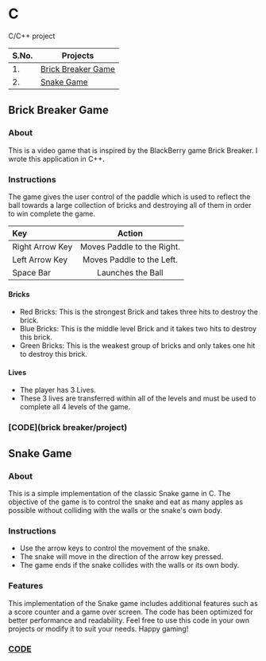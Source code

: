 # C
C/C++ project

| S.No. | Projects |
| --------- | --------- |
| 1. | [Brick Breaker Game](#brick-breaker-game)|
| 2. | [Snake Game](#snake-game) |

## Brick Breaker Game

### About
This is a video game that is inspired by the BlackBerry game Brick Breaker. I wrote this application in C++.

### Instructions
The game gives the user control of the paddle which is used to reflect the ball towards a large collection of bricks and destroying all of them in order to win complete the game.

| Key     | Action    |
| :------------- | :----------: |
|  Right Arrow Key | Moves Paddle to the Right.   | 
| Left Arrow Key   | Moves Paddle to the Left. | 
| Space Bar | Launches the Ball |

#### Bricks
* Red Bricks: This is the strongest Brick and takes three hits to destroy the brick.
* Blue Bricks: This is the middle level Brick and it takes two hits to destroy this brick. 
* Green Bricks: This is the weakest group of bricks and only takes one hit to destroy this brick. 

#### Lives
* The player has 3 Lives.
* These 3 lives are transferred within all of the levels and must be used to complete all 4 levels of the game. 

### [CODE](brick breaker/project)

## Snake Game

### About
This is a simple implementation of the classic Snake game in C. The objective of the game is to control the snake and eat as many apples as possible without colliding with the walls or the snake's own body.

### Instructions
* Use the arrow keys to control the movement of the snake.
* The snake will move in the direction of the arrow key pressed. 
* The game ends if the snake collides with the walls or its own body.

### Features
This implementation of the Snake game includes additional features such as a score counter and a game over screen. The code has been optimized for better performance and readability.
Feel free to use this code in your own projects or modify it to suit your needs.
Happy gaming!

### [CODE]()
